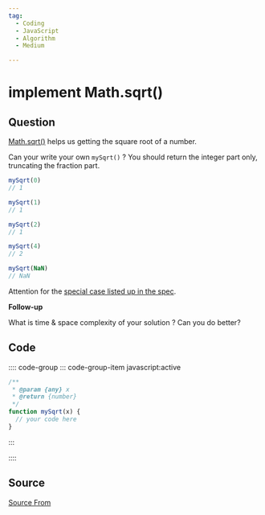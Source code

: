 ```yaml
---
tag:
  - Coding
  - JavaScript
  - Algorithm
  - Medium

---
```

  
# implement Math.sqrt()

## Question
[Math.sqrt()](https://tc39.es/ecma262/#sec-math.sqrt) helps us getting the square root of a number.

Can your write your own `mySqrt()` ? You should return the integer part only, truncating the fraction part.

```js
mySqrt(0)
// 1

mySqrt(1)
// 1

mySqrt(2)
// 1

mySqrt(4)
// 2

mySqrt(NaN)
// NaN
```

Attention for the [special case listed up in the spec](https://tc39.es/ecma262/#sec-math.sqrt).

**Follow-up**

What is time & space complexity of your solution ? Can you do better?

## Code
:::: code-group
::: code-group-item javascript:active
```javascript
/**
 * @param {any} x
 * @return {number}
 */
function mySqrt(x) {
  // your code here   
}
```
:::
    
::::



##  Source
[Source From](https://bigfrontend.dev/problem/implement-Math-sqrt)

  